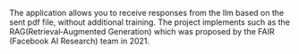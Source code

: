 The application allows you to receive responses from the llm based on the sent pdf file, without additional training. 
The project implements such as the RAG(Retrieval‑Augmented Generation) which was proposed by the FAIR (Facebook AI Research) team in 2021.

